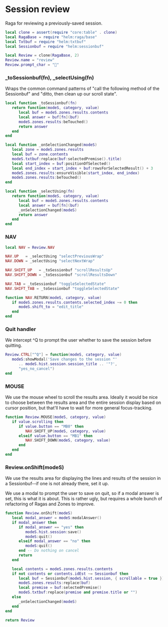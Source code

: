 # Session review

Raga for reviewing a previously\-saved session\.

```lua
local clone = assert(require "core:table" . clone)
local RagaBase = require "helm:raga/base"
local Txtbuf = require "helm:txtbuf"
local Sessionbuf = require "helm:sessionbuf"
```

```lua
local Review = clone(RagaBase, 2)
Review.name = "review"
Review.prompt_char = "💬"
```


### \_toSessionbuf\(fn\), \_selectUsing\(fn\)

Wraps the common command patterns of "call the following method
of the Sessionbuf" and "ditto, then clean up our scroll state"\.

```lua
local function _toSessionbuf(fn)
   return function(modeS, category, value)
      local buf = modeS.zones.results.contents
      local answer = buf[fn](buf)
      modeS.zones.results:beTouched()
      return answer
   end
end

local function _onSelectionChanged(modeS)
   local zone = modeS.zones.results
   local buf = zone.contents
   modeS.txtbuf:replace(buf:selectedPremise().title)
   local start_index = buf:positionOfSelected()
   local end_index = start_index + buf:rowsForSelectedResult() + 3
   modeS.zones.results:ensureVisible(start_index, end_index)
   modeS.zones.results:beTouched()
end

local function _selectUsing(fn)
   return function(modeS, category, value)
      local buf = modeS.zones.results.contents
      local answer = buf[fn](buf)
      _onSelectionChanged(modeS)
      return answer
   end
end
```


### NAV

```lua
local NAV = Review.NAV

NAV.UP   = _selectUsing "selectPreviousWrap"
NAV.DOWN = _selectUsing "selectNextWrap"

NAV.SHIFT_UP   = _toSessionbuf "scrollResultsUp"
NAV.SHIFT_DOWN = _toSessionbuf "scrollResultsDown"

NAV.TAB = _toSessionbuf "toggleSelectedState"
NAV.SHIFT_TAB = _toSessionbuf "toggleSelectedState"

function NAV.RETURN(modeS, category, value)
   if modeS.zones.results.contents.selected_index ~= 0 then
      modeS.shift_to = "edit_title"
   end
end
```


### Quit handler

We intercept ^Q to prompt the user whether to save the session before quitting\.

```lua
Review.CTRL["^Q"] = function(modeS, category, value)
   modeS:showModal('Save changes to the session "'
      .. modeS.hist.session.session_title .. '"?',
      "yes_no_cancel")
end
```


### MOUSE

We use the mouse wheel to scroll the results area\. Ideally it would be nice
to choose between the results area and the entire session display based on
cursor position, but that'll have to wait for more general focus\-tracking\.

```lua
function Review.MOUSE(modeS, category, value)
   if value.scrolling then
      if value.button == "MB0" then
         NAV.SHIFT_UP(modeS, category, value)
      elseif value.button == "MB1" then
         NAV.SHIFT_DOWN(modeS, category, value)
      end
   end
end
```


### Review\.onShift\(modeS\)

We use the results area for displaying the lines and results
of the session in a Sessionbuf\-\-if one is not already there,
set it up\.

We use a modal to prompt the user to save on quit, so if a modal
answer is set, this is what it is about\. This is rather ugly, but
requires a whole bunch of refactoring of Ragas and Zones to improve\.

```lua
function Review.onShift(modeS)
   local modal_answer = modeS:modalAnswer()
   if modal_answer then
      if modal_answer == "yes" then
         modeS.hist.session:save()
         modeS:quit()
      elseif modal_answer == "no" then
         modeS:quit()
      end -- Do nothing on cancel
      return
   end

   local contents = modeS.zones.results.contents
   if not contents or contents.idEst ~= Sessionbuf then
      local buf = Sessionbuf(modeS.hist.session, { scrollable = true })
      modeS.zones.results:replace(buf)
      local premise = buf:selectedPremise()
      modeS.txtbuf:replace(premise and premise.title or "")
   else
      _onSelectionChanged(modeS)
   end
end
```

```lua
return Review
```